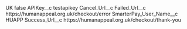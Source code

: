 <?xml version="1.0" encoding="UTF-8"?>
<CustomMetadata xmlns="http://soap.sforce.com/2006/04/metadata" xmlns:xsi="http://www.w3.org/2001/XMLSchema-instance" xmlns:xsd="http://www.w3.org/2001/XMLSchema">
    <label>UK</label>
    <protected>false</protected>
    <values>
        <field>APIKey__c</field>
        <value xsi:type="xsd:string">testapikey</value>
    </values>
    <values>
        <field>Cancel_Url__c</field>
        <value xsi:nil="true"/>
    </values>
    <values>
        <field>Failed_Url__c</field>
        <value xsi:type="xsd:string">https://humanappeal.org.uk/checkout/error</value>
    </values>
    <values>
        <field>SmarterPay_User_Name__c</field>
        <value xsi:type="xsd:string">HUAPP</value>
    </values>
    <values>
        <field>Success_Url__c</field>
        <value xsi:type="xsd:string">https://humanappeal.org.uk/checkout/thank-you</value>
    </values>
</CustomMetadata>

